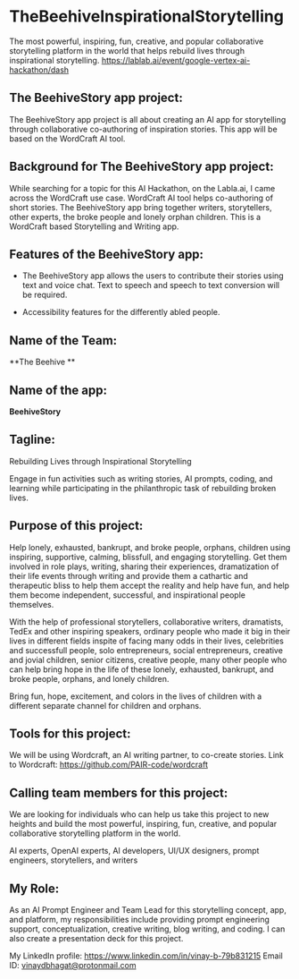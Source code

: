 # TheBeehiveInspirationalStorytelling
The most powerful, inspiring, fun, creative, and popular collaborative storytelling platform in the world that helps rebuild lives through inspirational storytelling.
https://lablab.ai/event/google-vertex-ai-hackathon/dash

## The BeehiveStory app project:

The BeehiveStory app project is all about creating an AI app for storytelling through collaborative co-authoring of inspiration stories. This app will be based on the WordCraft AI tool.

## Background for The BeehiveStory app project:

While searching for a topic for this AI Hackathon, on the Labla.ai, I came
across the WordCraft use case. WordCraft AI tool helps co-authoring of short stories. The BeehiveStory app bring together writers, storytellers, other experts, the broke people and lonely orphan children. This is a WordCraft based Storytelling and Writing app.

## Features of the BeehiveStory app:

* The BeehiveStory app allows the users to contribute their stories using text and voice chat. Text to speech and speech to text conversion will be required.

* Accessibility features for the differently abled people.


## Name of the Team:
**The Beehive
**

## Name of the app:

**BeehiveStory**

## Tagline:
Rebuilding Lives through Inspirational Storytelling

Engage in fun activities such as writing stories, AI prompts, coding, and learning while participating in the philanthropic task of rebuilding broken lives.


## Purpose of this project:

Help lonely, exhausted, bankrupt, and broke people, orphans, children using inspiring, supportive, calming, blissfull, and engaging storytelling. Get them involved in role plays, writing, sharing their experiences, dramatization of their life events through writing and provide them a cathartic and therapeutic bliss to help them accept the reality and help have fun, and help them become independent, successful, and inspirational people themselves.

With the help of professional storytellers, collaborative writers, dramatists, TedEx and other inspiring speakers, ordinary people who made it big in their lives in different fields inspite of facing many odds in their lives, celebrities and successfull people, solo entrepreneurs, social entrepreneurs, creative and jovial children, senior citizens, creative people, many other people who can help bring hope in the life of these lonely, exhausted, bankrupt, and broke people, orphans, and lonely children.

Bring fun, hope, excitement, and colors in the lives of children with a different separate channel for children and orphans.


## Tools for this project:

We will be using Wordcraft, an AI writing partner, to co-create stories.
Link to Wordcraft: https://github.com/PAIR-code/wordcraft


## Calling team members for this project:

We are looking for individuals who can help us take this project to new heights and build the most powerful, inspiring, fun, creative, and popular collaborative storytelling platform in the world.

AI experts, OpenAI experts, AI developers, UI/UX designers, prompt engineers, storytellers, and writers

## My Role:

As an AI Prompt Engineer and Team Lead for this storytelling concept, app, and platform, my responsibilities include providing prompt engineering support, conceptualization, creative writing, blog writing, and coding. I can also create a presentation deck for this project.


My LinkedIn profile: https://www.linkedin.com/in/vinay-b-79b831215
Email ID: vinaydbhagat@protonmail.com
